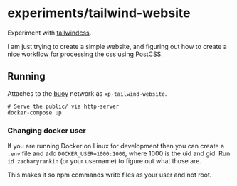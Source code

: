 # experiments/tailwind-website

Experiment with [tailwindcss](https://tailwindcss.com/).

I am just trying to create a simple website, and figuring out how to create a
nice workflow for processing the css using PostCSS.

## Running

Attaches to the [buoy](https://github.com/lightster/buoy) network as
`xp-tailwind-website`.

```
# Serve the public/ via http-server
docker-compose up
```

### Changing docker user

If you are running Docker on Linux for development then you can create a `.env`
file and add `DOCKER_USER=1000:1000`, where 1000 is the uid and gid. Run
`id zacharyrankin` (or your username) to figure out what those are.

This makes it so npm commands write files as your user and not root.
